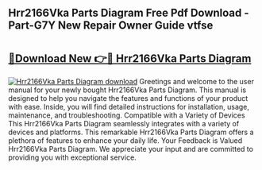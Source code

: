 ## Hrr2166Vka Parts Diagram Free Pdf Download - Part-G7Y New Repair Owner Guide vtfse

# <h2><a href="http://dfjl27.blite.top/?on=Hrr2166Vka+Parts+Diagram">🔗Download New 👉🔴 Hrr2166Vka Parts Diagram</a></h2>

[![Hrr2166Vka Parts Diagram download](https://i.imgur.com/lujVjoI.png)](http://dfjl27.blite.top/?on=Hrr2166Vka+Parts+Diagram)
Greetings and welcome to the user manual for your newly bought Hrr2166Vka Parts Diagram. This manual is designed to help you navigate the features and functions of your product with ease. Inside, you will find detailed instructions for installation, usage, maintenance, and troubleshooting. Compatible with a Variety of Devices This Hrr2166Vka Parts Diagram seamlessly integrates with a variety of devices and platforms. This remarkable Hrr2166Vka Parts Diagram offers a plethora of features to enhance your daily life. Your Feedback is Valued Hrr2166Vka Parts Diagram. We appreciate your input and are committed to providing you with exceptional service.
